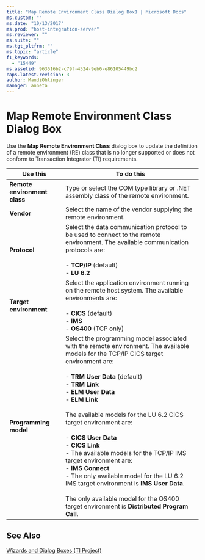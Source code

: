 ```yaml
---
title: "Map Remote Environment Class Dialog Box1 | Microsoft Docs"
ms.custom: ""
ms.date: "10/13/2017"
ms.prod: "host-integration-server"
ms.reviewer: ""
ms.suite: ""
ms.tgt_pltfrm: ""
ms.topic: "article"
f1_keywords: 
  - "15449"
ms.assetid: 963516b2-c79f-4524-9eb6-e86105449bc2
caps.latest.revision: 3
author: MandiOhlinger
manager: anneta
---
```

# Map Remote Environment Class Dialog Box
Use the **Map Remote Environment Class** dialog box to update the definition of a remote environment (RE) class that is no longer supported or does not conform to Transaction Integrator (TI) requirements.  
  
|Use this|To do this|  
|--------------|----------------|  
|**Remote environment class**|Type or select the COM type library or .NET assembly class of the remote environment.|  
|**Vendor**|Select the name of the vendor supplying the remote environment.|  
|**Protocol**|Select the data communication protocol to be used to connect to the remote environment. The available communication protocols are:<br /><br /> -   **TCP/IP** (default)<br />-   **LU 6.2**|  
|**Target environment**|Select the application environment running on the remote host system. The available environments are:<br /><br /> -   **CICS** (default)<br />-   **IMS**<br />-   **OS400** (TCP only)|  
|**Programming model**|Select the programming model associated with the remote environment. The available models for the TCP/IP CICS target environment are:<br /><br /> -   **TRM User Data** (default)<br />-   **TRM Link**<br />-   **ELM User Data**<br />-   **ELM Link**<br /><br /> The available models for the LU 6.2 CICS target environment are:<br /><br /> -   **CICS User Data**<br />-   **CICS Link**<br />-   The available models for the TCP/IP IMS target environment are:<br />-   **IMS Connect**<br />-   The only available model for the LU 6.2 IMS target environment is **IMS User Data**.<br /><br /> The only available model for the OS400 target environment is **Distributed Program Call**.|  
  
## See Also  
 [Wizards and Dialog Boxes (TI Project)](../core/wizards-and-dialog-boxes-ti-project.md)